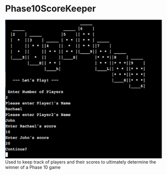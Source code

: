 # Phase10ScoreKeeper

![Phase10ScoreKepper](Phase10Screenshot.png)
Used to keep track of players and their scores to ultimately determine the winner of a Phase 10 game
